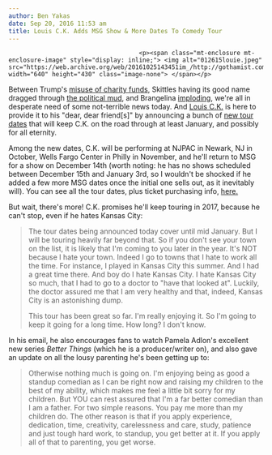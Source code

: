 ```yaml
---
author: Ben Yakas
date: Sep 20, 2016 11:53 am
title: Louis C.K. Adds MSG Show & More Dates To Comedy Tour
---
```


	
										<p><span class="mt-enclosure mt-enclosure-image" style="display: inline;"> <img alt="012615louie.jpeg" src="https://web.archive.org/web/20161025143451im_/http://gothamist.com/attachments/nyc_arts_john/012615louie.jpeg" width="640" height="430" class="image-none"> </span></p>

<p>Between Trump&apos;s <a href="https://web.archive.org/web/20161025143451/https://www.washingtonpost.com/politics/trump-used-258000-from-his-charity-to-settle-legal-problems/2016/09/20/adc88f9c-7d11-11e6-ac8e-cf8e0dd91dc7_story.html?tid=pm_politics_pop_b">misuse of charity funds</a>, Skittles having its good name dragged through <a href="https://web.archive.org/web/20161025143451/http://gothamist.com/2016/09/20/thanks_for_ruining_skittles_donald.php">the political mud</a>, and Brangelina <a href="https://web.archive.org/web/20161025143451/http://laist.com/2016/09/20/brangelina_bye.php">imploding</a>, we&apos;re all in desperate need of some not-terrible news today. And <a href="https://web.archive.org/web/20161025143451/http://gothamist.com/tags/louisck">Louis C.K.</a> is here to provide it to his &quot;dear, dear friend[s]&quot; by announcing a bunch of <a href="https://web.archive.org/web/20161025143451/https://louisck.net/tour-dates">new tour dates</a> that will keep C.K. on the road through at least January, and possibly for all eternity.</p>

<p>Among the new dates, C.K. will be performing at NJPAC in Newark, NJ in October, Wells Fargo Center in Philly in November, and he&apos;ll return to MSG for a show on December 14th (worth noting: he has no shows scheduled between December 15th and January 3rd, so I wouldn&apos;t be shocked if he added a few more MSG dates once the initial one sells out, as it inevitably will). You can see all the tour dates, plus ticket purchasing info, <a href="https://web.archive.org/web/20161025143451/https://louisck.net/tour-dates">here.</a></p>

<p>But wait, there&apos;s more! C.K. promises he&apos;ll keep touring in 2017, because he can&apos;t stop, even if he hates Kansas City:</p>

<blockquote>The tour dates being announced today cover until mid January.  But I will be touring heavily far beyond that. So if you don&apos;t see your town on the list, it is likely that I&apos;m coming to you later in the year.  It&apos;s NOT because I hate your town.  Indeed I go to towns that I hate to work all the time.  For instance, I played in Kansas City this summer.  And I had a great time there.  And boy do I hate Kansas City.  I hate Kansas City so much, that I had to go to a doctor to &quot;have that looked at&quot;. Luckily, the doctor assured me that I am very healthy and that, indeed, Kansas City is an astonishing dump.  

<p>This tour has been great so far.  I&apos;m really enjoying it.  So I&apos;m going to keep it going for a long time.  How long?  I don&apos;t know.  </p></blockquote><p></p>

<p>In his email, he also encourages fans to watch Pamela Adlon&apos;s excellent new series <em>Better Things</em> (which he is a producer/writer on), and also gave an update on all the lousy parenting he&apos;s been getting up to:</p>

<blockquote>Otherwise nothing much is going on.  I&apos;m enjoying being as good a standup comedian as I can be right now and raising my children to the best of my ability, which makes me feel a little bit sorry for my children.  But YOU can rest assured that I&apos;m a far better comedian than I am a father.  For two simple reasons.  You pay me more than my children do.  The other reason is that if you apply experience, dedication, time, creativity, carelessness and care, study, patience and just tough hard work, to standup, you get better at it. If you apply all of that to parenting, you get worse. </blockquote>					
										
									
				